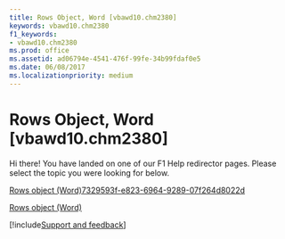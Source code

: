```yaml
---
title: Rows Object, Word [vbawd10.chm2380]
keywords: vbawd10.chm2380
f1_keywords:
- vbawd10.chm2380
ms.prod: office
ms.assetid: ad06794e-4541-476f-99fe-34b99fdaf0e5
ms.date: 06/08/2017
ms.localizationpriority: medium
---
```



# Rows Object, Word [vbawd10.chm2380]

Hi there! You have landed on one of our F1 Help redirector pages. Please select the topic you were looking for below.

[Rows object (Word)7329593f-e823-6964-9289-07f264d8022d](https://msdn.microsoft.com/library/7329593f-e823-6964-9289-07f264d8022d%28Office.15%29.aspx)

[Rows object (Word)](https://msdn.microsoft.com/library/cd83d0ef-f743-1886-54de-497017c5f542%28Office.15%29.aspx)

[!include[Support and feedback](~/includes/feedback-boilerplate.md)]